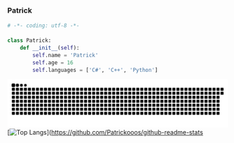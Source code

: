 ### Patrick  
```python
# -*- coding: utf-8 -*-

class Patrick:
    def __init__(self):
        self.name = 'Patrick'
        self.age = 16
        self.languages = ['C#', 'C++', 'Python']
```
![snake gif](https://github.com/Patrickooos/Patrickooos/blob/output/github-contribution-grid-snake.svg)
[![Top Langs](https://github-readme-stats.vercel.app/api/top-langs/?username=Patrickooos)](https://github.com/Patrickooos/github-readme-stats
